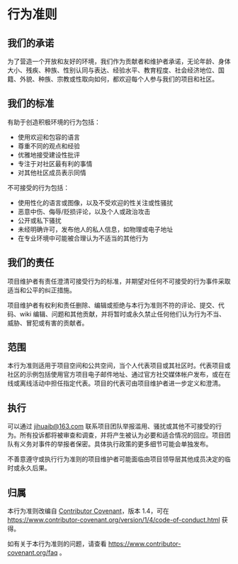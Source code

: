 # 行为准则

## 我们的承诺

为了营造一个开放和友好的环境，我们作为贡献者和维护者承诺，无论年龄、身体大小、残疾、种族、性别认同与表达、经验水平、教育程度、社会经济地位、国籍、外貌、种族、宗教或性取向如何，都欢迎每个人参与我们的项目和社区。

## 我们的标准

有助于创造积极环境的行为包括：

- 使用欢迎和包容的语言
- 尊重不同的观点和经验
- 优雅地接受建设性批评
- 专注于对社区最有利的事情
- 对其他社区成员表示同情

不可接受的行为包括：

- 使用性化的语言或图像，以及不受欢迎的性关注或性骚扰
- 恶意中伤、侮辱/贬损评论，以及个人或政治攻击
- 公开或私下骚扰
- 未经明确许可，发布他人的私人信息，如物理或电子地址
- 在专业环境中可能被合理认为不适当的其他行为

## 我们的责任

项目维护者有责任澄清可接受行为的标准，并期望对任何不可接受的行为事件采取适当和公平的纠正措施。

项目维护者有权利和责任删除、编辑或拒绝与本行为准则不符的评论、提交、代码、wiki 编辑、问题和其他贡献，并将暂时或永久禁止任何他们认为行为不当、威胁、冒犯或有害的贡献者。

## 范围

本行为准则适用于项目空间和公共空间，当个人代表项目或其社区时。代表项目或社区的示例包括使用官方项目电子邮件地址、通过官方社交媒体帐户发布，或在在线或离线活动中担任指定代表。项目的代表可由项目维护者进一步定义和澄清。

## 执行

可以通过 jihuaib@163.com 联系项目团队举报滥用、骚扰或其他不可接受的行为。所有投诉都将被审查和调查，并将产生被认为必要和适合情况的回应。项目团队有义务对事件的举报者保密。具体执行政策的更多细节可能会单独发布。

不善意遵守或执行行为准则的项目维护者可能面临由项目领导层其他成员决定的临时或永久后果。

## 归属

本行为准则改编自 [Contributor Covenant](https://www.contributor-covenant.org/)，版本 1.4，可在 https://www.contributor-covenant.org/version/1/4/code-of-conduct.html 获得。

如有关于本行为准则的问题，请查看 https://www.contributor-covenant.org/faq 。
